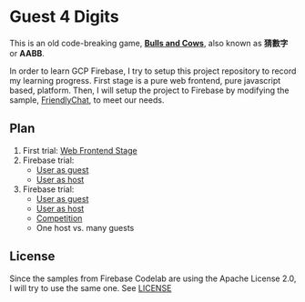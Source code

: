 # Guest 4 Digits
This is an old code-breaking game, **[Bulls and Cows](https://en.wikipedia.org/wiki/Bulls_and_Cows)**, also known as **猜數字** or **AABB**.

In order to learn GCP Firebase, I try to setup this project repository to record my learning progress. First stage is a pure web frontend, pure javascript based, platform. Then, I will setup the project to Firebase by modifying the sample, [FriendlyChat](https://github.com/firebase/friendlychat-web), to meet our needs.

## Plan
  1. First trial: [Web Frontend Stage](web1/index.html)
  2. Firebase trial: 
      - [User as guest](web2/guest.html)
      - [User as host](web2/host.html)
  3. Firebase trial: 
      - [User as guest](web3/guest.html)
      - [User as host](web3/host.html)
      - [Competition](web3/game.html)
      - One host vs. many guests
## License
Since the samples from Firebase Codelab are using the Apache License 2.0, I will try to use the same one. See [LICENSE](LICENSE) 

